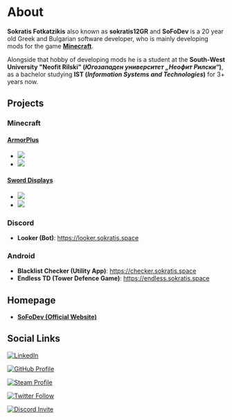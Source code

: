 
# About

<p> <b>Sokratis Fotkatzikis</b> also known as <b>sokratis12GR</b> and <b>SoFoDev</b> is a 20 year old Greek and Bulgarian software developer, who is mainly developing mods for the game <a href="Minecraft.net"><b>Minecraft</b></a>. </p>
<p> Alongside that hobby of developing mods he is a student at the <b>South-West University "Neofit Rilski" (<i>Югозападен университет „Неофит Рилски“</i>)</b>,
      as a bachelor studying <b>IST (<i>Information Systems and Technologies</i>)</b> for 3+ years now.</p>

## Projects

### Minecraft

#### [**ArmorPlus**](https://smarturl.it/armorplus) 

- [![](http://cf.way2muchnoise.eu/full_armorplus_downloads.svg)](https://smarturl.it/armorplus)
- [![](http://cf.way2muchnoise.eu/versions/armorplus.svg)](https://smarturl.it/armorplus)

#### [**Sword Displays**](https://smarturl.it/sworddisplays) 

- [![](http://cf.way2muchnoise.eu/full_392762_downloads.svg)](https://smarturl.it/sworddisplays)
- [![](http://cf.way2muchnoise.eu/versions/392762.svg)](https://smarturl.it/sworddisplays)

### Discord

- **Looker (Bot)**: https://looker.sokratis.space


### Android

- **Blacklist Checker (Utility App)**: https://checker.sokratis.space
- **Endless TD (Tower Defence Game)**: https://endless.sokratis.space

## Homepage

- [**SoFoDev (Official Website)**](https://sokratis.space)

## Social Links

<p><a class="linkedin" href="https://www.linkedin.com/in/sokratis12gr/"><img alt="LinkedIn" src="https://img.shields.io/badge/LinkedIn%20Profile-white?style=for-the-badge&logo=linkedin&logoColor=white&color=0077b5"></a></p>
<p><a class="github" href="https://github.com/sokratis12GR"><img alt="GitHub Profile" src="https://img.shields.io/badge/GitHub%20Profile-white?logo=github&style=for-the-badge&color=161B22"></a></p>
<p><a class="steam" href="https://steamcommunity.com/id/sokratis12GR"><img alt="Steam Profile" src="https://img.shields.io/badge/sokratis12GR%20%7C%20SoFoDev-white?style=for-the-badge&logo=steam&color=171A21"></a></p>
<p><a class="twitter" href="https://twitter.com/sokratis12GR"><img alt="Twitter Follow" src="https://img.shields.io/badge/@sokratis12GR-white?logo=twitter&logoColor=white&style=for-the-badge&color=1DA1F2"></a></p>
<p><a class="discord" href="https://discord.gg/JCWbJvA"><img alt="Discord Invite" src="https://img.shields.io/badge/Join%20Our%20ArmorPlus%20Community%20Server-white?style=for-the-badge&logo=discord&logoColor=white&color=5865F2"></a></p>
